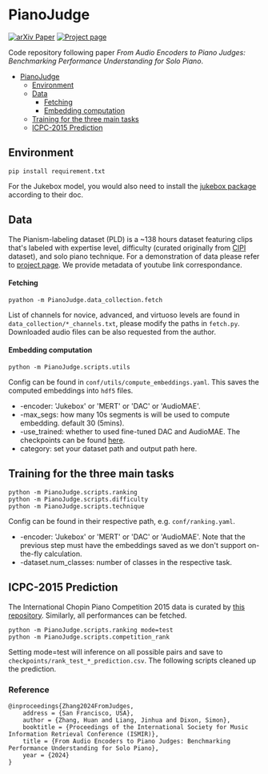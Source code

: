 # PianoJudge


[![arXiv Paper](https://img.shields.io/badge/arXiv-Paper-brightgreen)](https://arxiv.org/abs/2407.04518) [![Project page](https://img.shields.io/badge/project-page-orange)](https://bit.ly/3SYzozY)

Code repository following paper *From Audio Encoders to Piano Judges: Benchmarking Performance Understanding for Solo Piano*. 

- [PianoJudge](#pianojudge)
  - [Environment](#environment)
  - [Data](#data)
      - [Fetching](#fetching)
      - [Embedding computation](#embedding-computation)
  - [Training for the three main tasks](#training-for-the-three-main-tasks)
  - [ICPC-2015 Prediction](#icpc-2015-prediction)


## Environment
```
pip install requirement.txt
```
For the Jukebox model, you would also need to install the [jukebox package](https://github.com/openai/jukebox) according to their doc. 

## Data 

The Pianism-labeling dataset (PLD) is a ~138 hours dataset featuring clips that's labeled with expertise level, difficulty (curated originally from [CIPI](https://zenodo.org/records/8037327) dataset), and solo piano technique. For a demonstration of data please refer to [project page](https://bit.ly/3SYzozY).  We provide metadata of youtube link correspondance.

#### Fetching
```
pyathon -m PianoJudge.data_collection.fetch
```
List of channels for novice, advanced, and virtuoso levels are found in ```data_collection/*_channels.txt```, please modify the paths in ```fetch.py```. Downloaded audio files can be also requested from the author.


#### Embedding computation
```
python -m PianoJudge.scripts.utils
```
Config can be found in ```conf/utils/compute_embeddings.yaml```. This saves the computed embeddings into ```hdf5``` files.
- -encoder: 'Jukebox' or 'MERT' or 'DAC' or 'AudioMAE'. 
- -max_segs: how many 10s segments is will be used to compute embedding. default 30 (5mins).
- -use_trained: whether to used fine-tuned DAC and AudioMAE. The checkpoints can be found [here](https://drive.google.com/drive/folders/11Sg_RA1RnvCm5zdP6_MOMS6WArQljHAE?usp=sharing). 
- category: set your dataset path and output path here.


## Training for the three main tasks

```
python -m PianoJudge.scripts.ranking
python -m PianoJudge.scripts.difficulty
python -m PianoJudge.scripts.technique
```
Config can be found in their respective path, e.g. ```conf/ranking.yaml```.
- -encoder: 'Jukebox' or 'MERT' or 'DAC' or 'AudioMAE'. Note that the previous step must have the embeddings saved as we don't support on-the-fly calculation. 
- -dataset.num_classes: number of classes in the respective task.


## ICPC-2015 Prediction
The International Chopin Piano Competition 2015 data is curated by [this repository](https://github.com/cyrta/ICPC2015-dataset). Similarly, all performances can be fetched.
```
python -m PianoJudge.scripts.ranking mode=test
python -m PianoJudge.scripts.competition_rank
```

Setting mode=test will inference on all possible pairs and save to ```checkpoints/rank_test_*_prediction.csv```. The following scripts cleaned up the prediction. 


### Reference
```
@inproceedings{Zhang2024FromJudges,
    address = {San Francisco, USA},
    author = {Zhang, Huan and Liang, Jinhua and Dixon, Simon},
    booktitle = {Proceedings of the International Society for Music Information Retrieval Conference (ISMIR)},
    title = {From Audio Encoders to Piano Judges: Benchmarking Performance Understanding for Solo Piano},
    year = {2024}
}
```